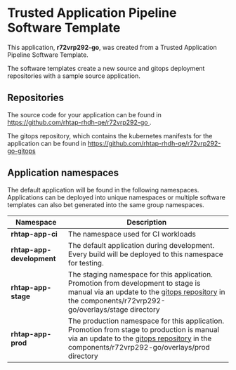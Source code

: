 # Trusted Application Pipeline Software Template

This application, **r72vrp292-go**, was created from a Trusted Application Pipeline Software Template.

The software templates create a new source and gitops deployment repositories with a sample source application. 

## Repositories

The source code for your application can be found in [https://github.com/rhtap-rhdh-qe/r72vrp292-go ](https://github.com/rhtap-rhdh-qe/r72vrp292-go ).
 
The gitops repository, which contains the kubernetes manifests for the application can be found in 
[https://github.com/rhtap-rhdh-qe/r72vrp292-go-gitops ](https://github.com/rhtap-rhdh-qe/r72vrp292-go-gitops ) 

## Application namespaces 

The default application will be found in the following namespaces. Applications can be deployed into unique namespaces or multiple software templates can also bet generated into the same group namespaces.  

|  Namespace   |  Description   |  
| -------- | -------- |
| **rhtap-app-ci** | The namespace used for CI workloads |
| **rhtap-app-development** | The default application during development. Every build will be deployed to this namespace for testing. |
| **rhtap-app-stage** | The staging namespace for this application. Promotion from development to stage is manual via an update to the [gitops repository](https://github.com/rhtap-rhdh-qe/r72vrp292-go-gitops ) in the components/r72vrp292-go/overlays/stage directory |
| **rhtap-app-prod** | The production namespace for this application. Promotion from stage to production is manual via an update to the [gitops repository](https://github.com/rhtap-rhdh-qe/r72vrp292-go-gitops ) in the components/r72vrp292-go/overlays/prod directory |
